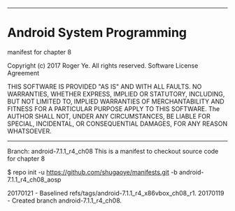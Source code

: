 ******************************************************************************
# Android System Programming
 manifest for chapter 8

 Copyright (c) 2017 Roger Ye.  All rights reserved.
 Software License Agreement
 
 
 THIS SOFTWARE IS PROVIDED "AS IS" AND WITH ALL FAULTS.
 NO WARRANTIES, WHETHER EXPRESS, IMPLIED OR STATUTORY, INCLUDING, BUT
 NOT LIMITED TO, IMPLIED WARRANTIES OF MERCHANTABILITY AND FITNESS FOR
 A PARTICULAR PURPOSE APPLY TO THIS SOFTWARE. The AUTHOR SHALL NOT, UNDER
 ANY CIRCUMSTANCES, BE LIABLE FOR SPECIAL, INCIDENTAL, OR CONSEQUENTIAL
 DAMAGES, FOR ANY REASON WHATSOEVER.

******************************************************************************
Branch: android-7.1.1_r4_ch08
This is a manifest to checkout source code for chapter 8

$ repo init -u https://github.com/shugaoye/manifests.git -b android-7.1.1_r4_ch08_aosp

20170121 - Baselined refs/tags/android-7.1.1_r4_x86vbox_ch08_r1.
20170119 - Created branch android-7.1.1_r4_ch08.
